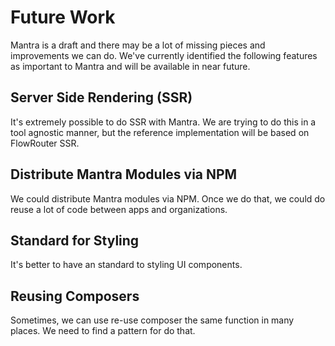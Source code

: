 # Future Work

Mantra is a draft and there may be a lot of missing pieces and improvements we can do. We've currently identified the following features as important to Mantra and will be available in near future.

## Server Side Rendering (SSR)

It's extremely possible to do SSR with Mantra. We are trying to do this in a tool agnostic manner, but the reference implementation will be based on FlowRouter SSR.

## Distribute Mantra Modules via NPM

We could distribute Mantra modules via NPM. Once we do that, we could do reuse a lot of code between apps and organizations.

## Standard for Styling

It's better to have an standard to styling UI components.

## Reusing Composers

Sometimes, we can use re-use composer the same function in many places. We need to find a pattern for do that.
